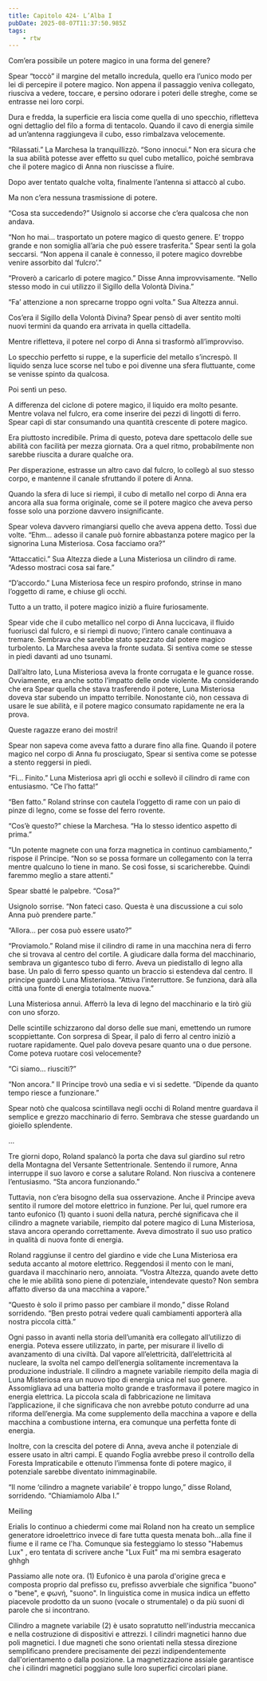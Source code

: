 ```yaml
---
title: Capitolo 424- L’Alba I
pubDate: 2025-08-07T11:37:50.985Z
tags:
    - rtw
---
```







 


Com’era possibile un potere magico in una forma del genere?


Spear “toccò” il margine del metallo incredula, quello era l’unico modo per lei di percepire il potere magico. Non appena il passaggio veniva collegato, riusciva a vedere, toccare, e persino odorare i poteri delle streghe, come se entrasse nei loro corpi.


Dura e fredda, la superficie era liscia come quella di uno specchio, rifletteva ogni dettaglio del filo a forma di tentacolo. Quando il cavo di energia simile ad un’antenna raggiungeva il cubo, esso rimbalzava velocemente.


“Rilassati.” La Marchesa la tranquillizzò. “Sono innocui.” Non era sicura che la sua abilità potesse aver effetto su quel cubo metallico, poiché sembrava che il potere magico di Anna non riuscisse a fluire.


Dopo aver tentato qualche volta, finalmente l’antenna si attaccò al cubo.


Ma non c’era nessuna trasmissione di potere.


“Cosa sta succedendo?” Usignolo si accorse che c’era qualcosa che non andava.


“Non ho mai… trasportato un potere magico di questo genere. E’ troppo grande e non somiglia all’aria che può essere trasferita.” Spear sentì la gola seccarsi. “Non appena il canale è connesso, il potere magico dovrebbe venire assorbito dal ‘fulcro’.”


“Proverò a caricarlo di potere magico.”  Disse Anna improvvisamente. “Nello stesso modo in cui utilizzo il Sigillo della Volontà Divina.”


“Fa’ attenzione a non sprecarne troppo ogni volta.” Sua Altezza annuì.


Cos’era il Sigillo della Volontà Divina? Spear pensò di aver sentito molti nuovi termini da quando era arrivata in quella cittadella.


Mentre rifletteva, il potere nel corpo di Anna si trasformò all’improvviso.


Lo specchio perfetto si ruppe, e la superficie del metallo s’increspò. Il liquido senza luce scorse nel tubo e poi divenne una sfera fluttuante, come se venisse spinto da qualcosa.


Poi sentì un peso.


A differenza del ciclone di potere magico, il liquido era molto pesante. Mentre volava nel fulcro, era come inserire dei pezzi di lingotti di ferro. Spear capì di star consumando una quantità crescente di potere magico.


Era piuttosto incredibile. Prima di questo, poteva dare spettacolo delle sue abilità con facilità per mezza giornata. Ora a quel ritmo, probabilmente non sarebbe riuscita a durare qualche ora.


Per disperazione, estrasse un altro cavo dal fulcro, lo collegò al suo stesso corpo, e mantenne il canale sfruttando il potere di Anna.


Quando la sfera di luce si riempì, il cubo di metallo nel corpo di Anna era ancora alla sua forma originale, come se il potere magico che aveva perso fosse solo una porzione davvero insignificante.


Spear voleva davvero rimangiarsi quello che aveva appena detto. Tossì due volte. “Ehm… adesso il canale può fornire abbastanza potere magico per la signorina Luna Misteriosa. Cosa facciamo ora?”


“Attaccatici.” Sua Altezza diede a Luna Misteriosa un cilindro di rame. “Adesso mostraci cosa sai fare.”


“D’accordo.” Luna Misteriosa fece un respiro profondo, strinse in mano l’oggetto di rame, e chiuse gli occhi.


Tutto a un tratto, il potere magico iniziò a fluire furiosamente.


Spear vide che il cubo metallico nel corpo di Anna luccicava, il fluido fuoriuscì dal fulcro, e si riempì di nuovo; l’intero canale continuava a tremare. Sembrava che sarebbe stato spezzato dal potere magico turbolento. La Marchesa aveva la fronte sudata. Si sentiva come se stesse in piedi davanti ad uno tsunami.


Dall’altro lato, Luna Misteriosa aveva la fronte corrugata e le guance rosse. Ovviamente, era anche sotto l’impatto delle onde violente. Ma considerando che era Spear quella che stava trasferendo il potere, Luna Misteriosa doveva star subendo un impatto terribile. Nonostante ciò, non cessava di usare le sue abilità, e il potere magico consumato rapidamente ne era la prova.


Queste ragazze erano dei mostri!


Spear non sapeva come aveva fatto a durare fino alla fine. Quando il potere magico nel corpo di Anna fu prosciugato, Spear si sentiva come se potesse a stento reggersi in piedi.


“Fi… Finito.” Luna Misteriosa aprì gli occhi e sollevò il cilindro di rame con entusiasmo. “Ce l’ho fatta!”


“Ben fatto.” Roland strinse con cautela l’oggetto di rame con un paio di pinze di legno, come se fosse del ferro rovente.


“Cos’è questo?” chiese la Marchesa. “Ha lo stesso identico aspetto di prima.”


“Un potente magnete con una forza magnetica in continuo cambiamento,” rispose il Principe. “Non so se possa formare un collegamento con la terra mentre qualcuno lo tiene in mano. Se così fosse, si scaricherebbe. Quindi faremmo meglio a stare attenti.”


Spear sbatté le palpebre. “Cosa?”


Usignolo sorrise. “Non fateci caso. Questa è una discussione a cui solo Anna può prendere parte.”


“Allora… per cosa può essere usato?”


“Proviamolo.” Roland mise il cilindro di rame in una macchina nera di ferro che si trovava al centro del cortile. A giudicare dalla forma del macchinario, sembrava un gigantesco tubo di ferro. Aveva un piedistallo di legno alla base. Un palo di ferro spesso quanto un braccio si estendeva dal centro. Il principe guardò Luna Misteriosa. “Attiva l’interruttore. Se funziona, darà alla città una fonte di energia totalmente nuova.”


Luna Misteriosa annuì. Afferrò la leva di legno del macchinario e la tirò giù con uno sforzo.


Delle scintille schizzarono dal dorso delle sue mani, emettendo un rumore scoppiettante. Con sorpresa di Spear, il palo di ferro al centro iniziò a ruotare rapidamente. Quel palo doveva pesare quanto una o due persone. Come poteva ruotare così velocemente?


“Ci siamo… riusciti?”


“Non ancora.” Il Principe trovò una sedia e vi si sedette. “Dipende da quanto tempo riesce a funzionare.”


Spear notò che qualcosa scintillava negli occhi di Roland mentre guardava il semplice e grezzo macchinario di ferro. Sembrava che stesse guardando un gioiello splendente.


…


Tre giorni dopo, Roland spalancò la porta che dava sul giardino sul retro della Montagna del Versante Settentrionale. Sentendo il rumore, Anna interruppe il suo lavoro e corse a salutare Roland. Non riusciva a contenere l’entusiasmo. “Sta ancora funzionando.”


Tuttavia, non c’era bisogno della sua osservazione. Anche il Principe aveva sentito il rumore del motore elettrico in funzione. Per lui, quel rumore era tanto eufonico (1) quanto i suoni della natura, perché significava che il cilindro a magnete variabile, riempito dal potere magico di Luna Misteriosa, stava ancora operando correttamente. Aveva dimostrato il suo uso pratico in qualità di nuova fonte di energia.


Roland raggiunse il centro del giardino e vide che Luna Misteriosa era seduta accanto al motore elettrico. Reggendosi il mento con le mani, guardava il macchinario nero, annoiata. “Vostra Altezza, quando avete detto che le mie abilità sono piene di potenziale, intendevate questo? Non sembra affatto diverso da una macchina a vapore.”


“Questo è solo il primo passo per cambiare il mondo,” disse Roland sorridendo. “Ben presto potrai vedere quali cambiamenti apporterà alla nostra piccola città.”


Ogni passo in avanti nella storia dell’umanità era collegato all’utilizzo di energia. Poteva essere utilizzato, in parte, per misurare il livello di avanzamento di una civiltà. Dal vapore all’elettricità, dall’elettricità al nucleare, la svolta nel campo dell’energia solitamente incrementava la produzione industriale. Il cilindro a magnete variabile riempito della magia di Luna Misteriosa era un nuovo tipo di energia unica nel suo genere. Assomigliava ad una batteria molto grande e trasformava il potere magico in energia elettrica. La piccola scala di fabbricazione ne limitava l’applicazione, il che significava che non avrebbe potuto condurre ad una riforma dell’energia. Ma come supplemento della macchina a vapore e della macchina a combustione interna, era comunque una perfetta fonte di energia.


Inoltre, con la crescita del potere di Anna, aveva anche il potenziale di essere usato in altri campi. E quando Foglia avrebbe preso il controllo della Foresta Impraticabile e ottenuto l’immensa fonte di potere magico, il potenziale sarebbe diventato inimmaginabile.


“Il nome ‘cilindro a magnete variabile’ è troppo lungo,” disse Roland, sorridendo. “Chiamiamolo Alba I.”


Meiling






 Erialis Io continuo a chiedermi come mai Roland non ha creato un semplice generatore idroelettrico invece di fare tutta questa menata boh...alla fine il fiume e il rame ce l'ha. Comunque sia festeggiamo lo stesso "Habemus Lux" , ero tentata di scrivere anche "Lux Fuit" ma mi sembra esagerato ghhgh


Passiamo alle note ora. (1) Eufonico  è una parola d'origine greca e composta proprio dal prefisso εu, prefisso avverbiale che significa "buono" o "bene", e φωνή, "suono". In linguistica come in musica indica un effetto piacevole prodotto da un suono (vocale o strumentale) o da più suoni di parole che si incontrano.


 Cilindro a magnete variabile (2) è usato sopratutto nell'industria meccanica e nella costruzione di dispositivi e attrezzi. I cilindri magnetici hanno due poli magnetici. I due magneti che sono orientati nella stessa direzione semplificano prendere precisamente dei pezzi indipendentemente dall'orientamento o dalla posizione. La magnetizzazione assiale garantisce che i cilindri magnetici poggiano sulle loro superfici circolari piane.




                                


                                



